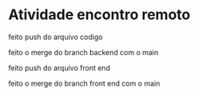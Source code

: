 # Atividade encontro remoto
 feito push do arquivo codigo

 feito o merge do branch backend com o main
 
 feito push do arquivo front end 
 
 feito o merge do branch front end com o main
